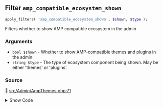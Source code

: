 ## Filter `amp_compatible_ecosystem_shown`

```php
apply_filters( 'amp_compatible_ecosystem_shown', $shown, $type );
```

Filters whether to show AMP compatible ecosystem in the admin.

### Arguments

* `bool $shown` - Whether to show AMP-compatible themes and plugins in the admin.
* `string $type` - The type of ecosystem component being shown. May be either &#039;themes&#039; or &#039;plugins&#039;.

### Source

:link: [src/Admin/AmpThemes.php:71](/src/Admin/AmpThemes.php#L71)

<details>
<summary>Show Code</summary>

```php
return is_admin() && apply_filters( 'amp_compatible_ecosystem_shown', true, 'themes' );
```

</details>
